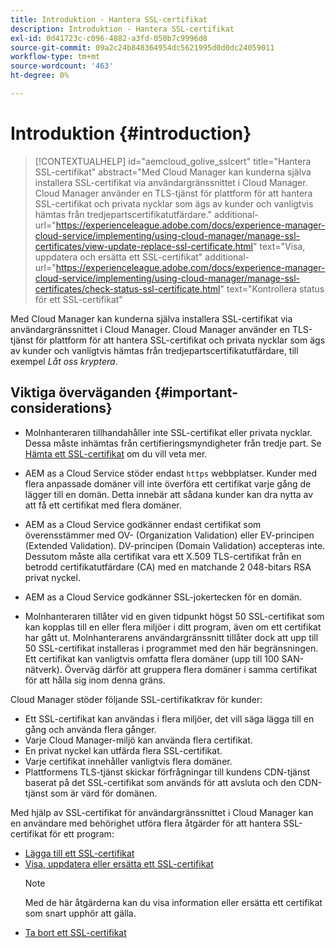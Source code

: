 ```yaml
---
title: Introduktion - Hantera SSL-certifikat
description: Introduktion - Hantera SSL-certifikat
exl-id: 0d41723c-c096-4882-a3fd-050b7c9996d8
source-git-commit: 09a2c24b848364954dc5621995d0d0dc24059011
workflow-type: tm+mt
source-wordcount: '463'
ht-degree: 0%

---
```


# Introduktion {#introduction}

>[!CONTEXTUALHELP]
>id="aemcloud_golive_sslcert"
>title="Hantera SSL-certifikat"
>abstract="Med Cloud Manager kan kunderna själva installera SSL-certifikat via användargränssnittet i Cloud Manager. Cloud Manager använder en TLS-tjänst för plattform för att hantera SSL-certifikat och privata nycklar som ägs av kunder och vanligtvis hämtas från tredjepartscertifikatutfärdare."
>additional-url="https://experienceleague.adobe.com/docs/experience-manager-cloud-service/implementing/using-cloud-manager/manage-ssl-certificates/view-update-replace-ssl-certificate.html" text="Visa, uppdatera och ersätta ett SSL-certifikat"
>additional-url="https://experienceleague.adobe.com/docs/experience-manager-cloud-service/implementing/using-cloud-manager/manage-ssl-certificates/check-status-ssl-certificate.html" text="Kontrollera status för ett SSL-certifikat"


Med Cloud Manager kan kunderna själva installera SSL-certifikat via användargränssnittet i Cloud Manager. Cloud Manager använder en TLS-tjänst för plattform för att hantera SSL-certifikat och privata nycklar som ägs av kunder och vanligtvis hämtas från tredjepartscertifikatutfärdare, till exempel *Låt oss kryptera*.

## Viktiga överväganden {#important-considerations}

* Molnhanteraren tillhandahåller inte SSL-certifikat eller privata nycklar. Dessa måste inhämtas från certifieringsmyndigheter från tredje part. Se [Hämta ett SSL-certifikat](/help/implementing/cloud-manager/managing-ssl-certifications/get-ssl-certificate.md) om du vill veta mer.

* AEM as a Cloud Service stöder endast `https` webbplatser. Kunder med flera anpassade domäner vill inte överföra ett certifikat varje gång de lägger till en domän. Detta innebär att sådana kunder kan dra nytta av att få ett certifikat med flera domäner.

* AEM as a Cloud Service godkänner endast certifikat som överensstämmer med OV- (Organization Validation) eller EV-principen (Extended Validation). DV-principen (Domain Validation) accepteras inte. Dessutom måste alla certifikat vara ett X.509 TLS-certifikat från en betrodd certifikatutfärdare (CA) med en matchande 2 048-bitars RSA privat nyckel.

* AEM as a Cloud Service godkänner SSL-jokertecken för en domän.

* Molnhanteraren tillåter vid en given tidpunkt högst 50 SSL-certifikat som kan kopplas till en eller flera miljöer i ditt program, även om ett certifikat har gått ut. Molnhanterarens användargränssnitt tillåter dock att upp till 50 SSL-certifikat installeras i programmet med den här begränsningen. Ett certifikat kan vanligtvis omfatta flera domäner (upp till 100 SAN-nätverk). Överväg därför att gruppera flera domäner i samma certifikat för att hålla sig inom denna gräns.

Cloud Manager stöder följande SSL-certifikatkrav för kunder:

* Ett SSL-certifikat kan användas i flera miljöer, det vill säga lägga till en gång och använda flera gånger.
* Varje Cloud Manager-miljö kan använda flera certifikat.
* En privat nyckel kan utfärda flera SSL-certifikat.
* Varje certifikat innehåller vanligtvis flera domäner.
* Plattformens TLS-tjänst skickar förfrågningar till kundens CDN-tjänst baserat på det SSL-certifikat som används för att avsluta och den CDN-tjänst som är värd för domänen.

Med hjälp av SSL-certifikat för användargränssnittet i Cloud Manager kan en användare med behörighet utföra flera åtgärder för att hantera SSL-certifikat för ett program:

* [Lägga till ett SSL-certifikat](/help/implementing/cloud-manager/managing-ssl-certifications/add-ssl-certificate.md)
* [Visa, uppdatera eller ersätta ett SSL-certifikat](/help/implementing/cloud-manager/managing-ssl-certifications/view-update-replace-ssl-certificate.md)
   >[!NOTE]
   >Med de här åtgärderna kan du visa information eller ersätta ett certifikat som snart upphör att gälla.
* [Ta bort ett SSL-certifikat](/help/implementing/cloud-manager/managing-ssl-certifications/delete-ssl-certificate.md)
